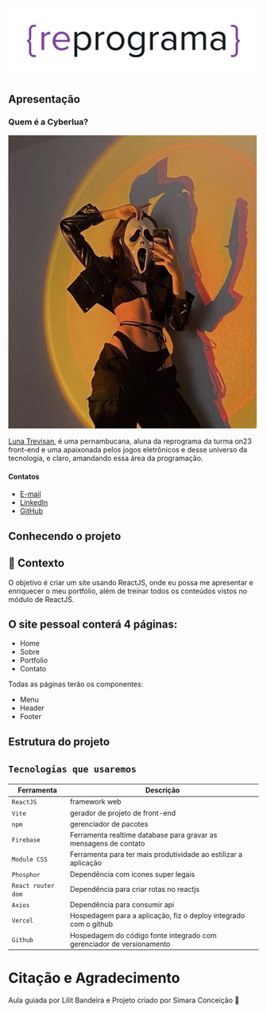 <h1 align="center">
  <img src="assets/reprograma-fundos-claros.png" alt="logo reprograma" width="500">
</h1>

## Apresentação

### Quem é a Cyberlua?

<img src='./assets/female-ghost-face.png' width=500 alt='foto ilustrativa de uma mulher ghost face'>

[Luna Trevisan](https://www.instagram.com/cyberlua7/), é uma pernambucana, aluna da reprograma da turma on23 front-end e uma apaixonada pelos jogos eletrônicos e desse universo da tecnologia, e claro, amandando essa área da programação. 

#### Contatos

- [E-mail](cyberlua7@gmail.com)
- [LinkedIn](https://www.linkedin.com/in/cyberlua7/)
- [GitHub](https://github.com/cyberlua)

## Conhecendo o projeto

## 🧠 Contexto

O objetivo é criar um site usando ReactJS, onde eu possa me apresentar e enriquecer o meu portfólio, além de treinar todos os conteúdos vistos no módulo de ReactJS.

## O site pessoal conterá 4 páginas:

* Home
* Sobre
* Portfolio
* Contato

Todas as páginas terão os componentes:

* Menu
* Header
* Footer

## Estrutura do projeto

## `Tecnologias que usaremos`

| Ferramenta | Descrição |
| --- | --- |
| `ReactJS` | framework web|
| `Vite` | gerador de projeto de front-end|
| `npm` | gerenciador de pacotes|
| `Firebase` | Ferramenta realtime database para gravar as mensagens de contato|
| `Module CSS` | Ferramenta para ter mais produtividade ao estilizar a aplicação|
| `Phosphor` | Dependência com icones super legais|
| `React router dom` | Dependência para criar rotas no reactjs|
| `Axios` | Dependência para consumir api|
| `Vercel` | Hospedagem para a aplicação, fiz o deploy integrado com o github|
| `Github` | Hospedagem do código fonte integrado com gerenciador de versionamento|


# Citação e Agradecimento

<p>
Aula guiada por Lilit Bandeira e Projeto criado por Simara Conceição 💜
</p>
